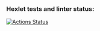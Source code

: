 ### Hexlet tests and linter status:
[![Actions Status](https://github.com/Doniyors/python-project-50/workflows/hexlet-check/badge.svg)](https://github.com/Doniyors/python-project-50/actions)
